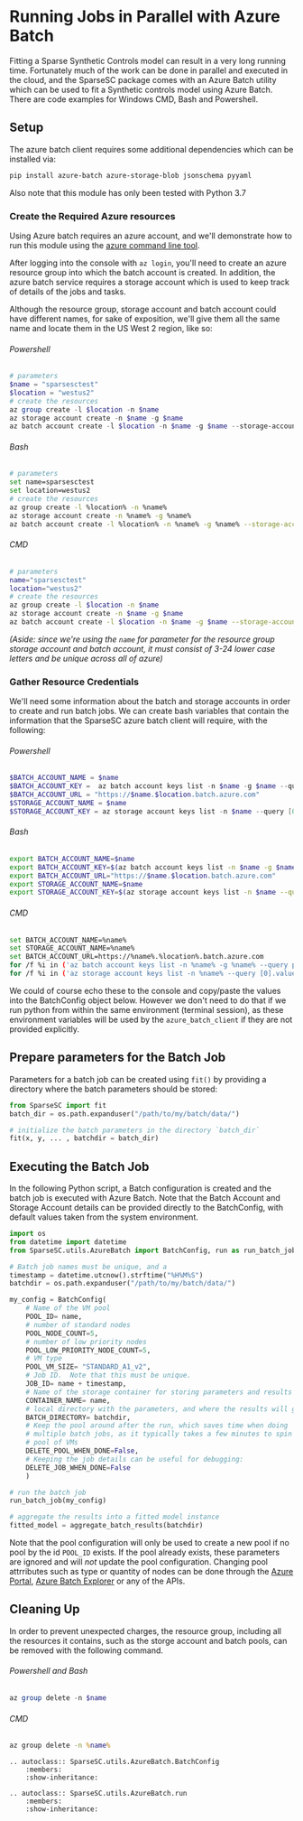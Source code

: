 # Running Jobs in Parallel with Azure Batch 

Fitting a Sparse Synthetic Controls model can result in a very long running
time. Fortunately much of the work can be done in parallel and executed in
the cloud, and the SparseSC package comes with an Azure Batch utility which
can be used to fit a Synthetic controls model using Azure Batch.  There are
code examples for Windows CMD, Bash and Powershell.

## Setup

The azure batch client requires some additional dependencies which can be installed via:
```bash
pip install azure-batch azure-storage-blob jsonschema pyyaml
```
Also note that this module has only been tested with Python 3.7

### Create the Required Azure resources

Using Azure batch requires an azure account, and we'll demonstrate how to run
this module using the [azure command line tool]().

After logging into the console with `az login`,  you'll need to create an azure
resource group into which the batch account is created.  In addition, the 
azure batch service requires a storage account which is used to keep track of
details of the jobs and tasks.

Although the resource group, storage account and batch account could have
different names, for sake of exposition, we'll give them all the same name and
locate them in the US West 2 region, like so:

###### Powershell
```ps1
# parameters
$name = "sparsesctest"
$location = "westus2"
# create the resources
az group create -l $location -n $name
az storage account create -n $name -g $name
az batch account create -l $location -n $name -g $name --storage-account $name
```

###### Bash
```bash
# parameters
set name=sparsesctest
set location=westus2
# create the resources
az group create -l %location% -n %name%
az storage account create -n %name% -g %name%
az batch account create -l %location% -n %name% -g %name% --storage-account %name%
```
###### CMD
```bash
# parameters
name="sparsesctest"
location="westus2"
# create the resources
az group create -l $location -n $name
az storage account create -n $name -g $name
az batch account create -l $location -n $name -g $name --storage-account $name
```

*(Aside: since we're using the `name` for parameter for the resource group
storage account and batch account, it must consist of 3-24 lower case
letters and be unique across all of azure)* 

### Gather Resource Credentials

We'll need some information about the batch and storage accounts in order
to create and run batch jobs. We can create bash variables that contain the
information that the SparseSC azure batch client will require, with the
following:

###### Powershell
```ps1
$BATCH_ACCOUNT_NAME = $name
$BATCH_ACCOUNT_KEY =  az batch account keys list -n $name -g $name --query primary
$BATCH_ACCOUNT_URL = "https://$name.$location.batch.azure.com"
$STORAGE_ACCOUNT_NAME = $name
$STORAGE_ACCOUNT_KEY = az storage account keys list -n $name --query [0].value
```
###### Bash
```bash
export BATCH_ACCOUNT_NAME=$name
export BATCH_ACCOUNT_KEY=$(az batch account keys list -n $name -g $name --query primary)
export BATCH_ACCOUNT_URL="https://$name.$location.batch.azure.com"
export STORAGE_ACCOUNT_NAME=$name
export STORAGE_ACCOUNT_KEY=$(az storage account keys list -n $name --query [0].value)
```
###### CMD
```bash
set BATCH_ACCOUNT_NAME=%name%
set STORAGE_ACCOUNT_NAME=%name%
set BATCH_ACCOUNT_URL=https://%name%.%location%.batch.azure.com
for /f %i in ('az batch account keys list -n %name% -g %name% --query primary') do set BATCH_ACCOUNT_KEY=%i
for /f %i in ('az storage account keys list -n %name% --query [0].value') do set STORAGE_ACCOUNT_KEY=%i
```

We could of course echo these to the console and copy/paste the values into the
BatchConfig object below. However we don't need to do that if we run python
from within the same environment (terminal session), as these environment
variables will be used by the `azure_batch_client` if they are not provided
explicitly.

## Prepare parameters for the Batch Job

Parameters for a batch job can be created using `fit()` by providing a directory where the batch parameters should be stored:
```python
from SparseSC import fit
batch_dir = os.path.expanduser("/path/to/my/batch/data/")

# initialize the batch parameters in the directory `batch_dir`
fit(x, y, ... , batchdir = batch_dir)
```

## Executing the Batch Job

In the following Python script, a Batch configuration is created and the batch
job is executed with Azure Batch. Note that the Batch Account and Storage
Account details can be provided directly to the BatchConfig, with default
values taken from the system environment.

```python
import os
from datetime import datetime
from SparseSC.utils.AzureBatch import BatchConfig, run as run_batch_job, aggregate_batch_results

# Batch job names must be unique, and a 
timestamp = datetime.utcnow().strftime("%H%M%S")
batchdir = os.path.expanduser("/path/to/my/batch/data/")

my_config = BatchConfig(
    # Name of the VM pool
    POOL_ID= name,
    # number of standard nodes
    POOL_NODE_COUNT=5,
    # number of low priority nodes
    POOL_LOW_PRIORITY_NODE_COUNT=5,
    # VM type 
    POOL_VM_SIZE= "STANDARD_A1_v2",
    # Job ID.  Note that this must be unique.
    JOB_ID= name + timestamp,
    # Name of the storage container for storing parameters and results
    CONTAINER_NAME= name,
    # local directory with the parameters, and where the results will go
    BATCH_DIRECTORY= batchdir,
	# Keep the pool around after the run, which saves time when doing
	# multiple batch jobs, as it typically takes a few minutes to spin up a
	# pool of VMs
    DELETE_POOL_WHEN_DONE=False,
	# Keeping the job details can be useful for debugging:
    DELETE_JOB_WHEN_DONE=False
    )

# run the batch job
run_batch_job(my_config)

# aggregate the results into a fitted model instance
fitted_model = aggregate_batch_results(batchdir)
```

Note that the pool configuration will only be used to create a new pool if no pool 
by the id `POOL_ID` exists.  If the pool already exists, these parameters are
ignored and will *not* update the pool configuration.  Changing pool attrributes 
such as type or quantity of nodes can be done through the [Azure Portal](https://portal.azure.com/), [Azure Batch Explorer](https://azure.github.io/BatchExplorer/) or any of the APIs.

## Cleaning Up

In order to prevent unexpected charges, the resource group, including all the
resources it contains, such as the storge account and batch pools, can be
removed with the following command.

###### Powershell and Bash
```ps1
az group delete -n $name
```
###### CMD
```bat
az group delete -n %name%
```
```eval_rst
.. autoclass:: SparseSC.utils.AzureBatch.BatchConfig
    :members:
    :show-inheritance:

```

```eval_rst
.. autoclass:: SparseSC.utils.AzureBatch.run
    :members:
    :show-inheritance:

```

